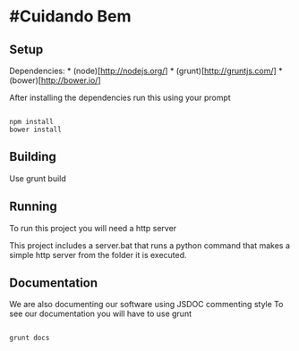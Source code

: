#Cuidando Bem
============

## Setup

Dependencies:
    * (node)[http://nodejs.org/]
    * (grunt)[http://gruntjs.com/]
    * (bower)[http://bower.io/]

After installing the dependencies run this using your prompt

```

npm install
bower install

```

## Building

Use grunt build

## Running

To run this project you will need a http server

This project includes a server.bat that runs a python command that makes a simple http server from the folder it is executed.

## Documentation

We are also documenting our software using JSDOC commenting style
To see our documentation you will have to use grunt

```

grunt docs

```